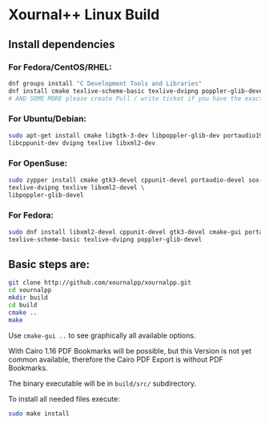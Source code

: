 # Xournal++ Linux Build

## Install dependencies
### For Fedora/CentOS/RHEL:
````bash
dnf groups install "C Development Tools and Libraries"
dnf install cmake texlive-scheme-basic texlive-dvipng poppler-glib-devel portaudio-devel sox-devel
# AND SOME MORE please create Pull / write ticket if you have the exact dependencies
````

### For Ubuntu/Debian:
````bash
sudo apt-get install cmake libgtk-3-dev libpoppler-glib-dev portaudio19-dev libsox-dev \
libcppunit-dev dvipng texlive libxml2-dev
````

### For OpenSuse:
```bash
sudo zypper install cmake gtk3-devel cppunit-devel portaudio-devel sox-devel \
texlive-dvipng texlive libxml2-devel \
libpoppler-glib-devel
```

### For Fedora:
```bash
sudo dnf install libxml2-devel cppunit-devel gtk3-devel cmake-gui portaudio-devel sox-devel \
texlive-scheme-basic texlive-dvipng poppler-glib-devel
```

## Basic steps are:
````bash
git clone http://github.com/xournalpp/xournalpp.git
cd xournalpp
mkdir build
cd build
cmake ..
make
````

Use `cmake-gui ..` to see graphically all available options.

With Cairo 1.16 PDF Bookmarks will be possible, but this Version is not yet
common available, therefore the Cairo PDF Export is without PDF Bookmarks.

The binary executable will be in `build/src/` subdirectory.

To install all needed files execute:
```bash
sudo make install
```

